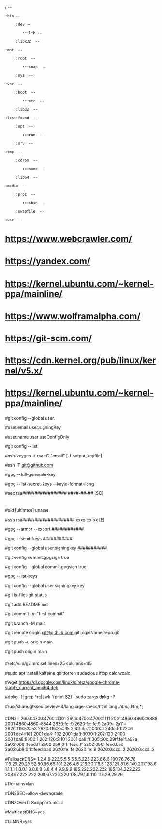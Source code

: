/    --

    :bin --
    
        ::dev --   
        
            :::lib --
            
        ::libx32  --
        
    :mnt  --
    
        ::root  --
        
            :::snap  --     
            
        ::sys  -- 
        
    :var  --
    
        ::boot  --  
        
            :::etc  --  
            
        ::lib32  --  
        
    :lost+found  -- 
    
        ::opt  --   
        
            :::run  --   
            
        ::srv  --      
        
    :tmp  --
    
        ::cdrom  --  
        
            :::home  -- 
            
        ::lib64  -- 
        
    :media  --      
    
        ::proc  -- 
        
            :::sbin  -- 
            
        ::swapfile  -- 
        
    :usr  --
    
### ###    

#    https://www.webcrawler.com/

#    https://yandex.com/

#    https://kernel.ubuntu.com/~kernel-ppa/mainline/

#    https://www.wolframalpha.com/

#    https://git-scm.com/

#    https://cdn.kernel.org/pub/linux/kernel/v5.x/

#    https://kernel.ubuntu.com/~kernel-ppa/mainline/

### ###

### ###

#git config --global user.

#user.email           user.signingKey      

#user.name            user.useConfigOnly

#git config --list

#ssh-keygen -t rsa -C "email" [-f output_keyfile]

#ssh -T git@github.com

#gpg --full-generate-key

#gpg --list-secret-keys --keyid-format=long

#sec   rsa####/############ ####-##-## [SC]

#      #######################################

#uid                 [ultimate] uname <email>

#ssb   rsa####/############### xxxx-xx-xx [E]

#gpg --armor --export ############

#gpg --send-keys ###########

#git config --global user.signingkey ###########

#git config commit.gpgsign true

#git config --global commit.gpgsign true

#gpg --list-keys

#git config --global user.signingkey key

#git ls-files git status

#git add README.md

#git commit -m "first.commit"

#git branch -M main

#git remote origin git@github.com:gitLoginName/repo.git

#git push -u origin main

#git push origin main

### ###

#/etc/vim/gvimrc set lines=25 columns=115

#sudo apt install kaffeine qbittorren audacious iftop calc wcalc

#wget https://dl.google.com/linux/direct/google-chrome-stable_current_amd64.deb

#dpkg -l |grep ^rc|awk '{print $2}' |sudo xargs dpkg -P 

#/usr/share/gtksourceview-4/language-specs/html.lang <property name="globs">*.html;*.htm;*;</property>

### ###

#DNS= 2606:4700:4700::1001 2606:4700:4700::1111 2001:4860:4860::8888 2001:4860:4860::8844 2620:fe::9 2620:fe::fe:9 2a09:: 2a11:: 2620:119:53::53 2620:119:35::35 2001:dc7:1000::1 240c:f:1:22::6 2001:de4::101 2001:de4::102 2001:da8:8000:1:202:120:2:100 2001:da8:8000:1:202:120:2:101 2001:da8:ff:305:20c:29ff:fe1f:a92a 2a02:6b8::feed:ff 2a02:6b8:0:1::feed:ff 2a02:6b8::feed:bad 2a02:6b8:0:1::feed:bad 2620:fe::fe 2620:fe::9 2620:0:ccc::2 2620:0:ccd::2 

#FallbackDNS= 1.2.4.8 223.5.5.5 5.5.5.223 223.6.6.6 180.76.76.76 119.29.29.29 52.80.66.66 101.226.4.6 218.30.118.6 123.125.81.6 140.207.198.6 1.1.1.1 1.0.0.1 8.8.8.8 8.8.4.4 9.9.9.9 185.222.222.222 185.184.222.222 208.67.222.222 208.67.220.220 178.79.131.110 119.29.29.29

#Domains=lan

#DNSSEC=allow-downgrade

#DNSOverTLS=opportunistic

#MulticastDNS=yes

#LLMNR=yes

### ###









